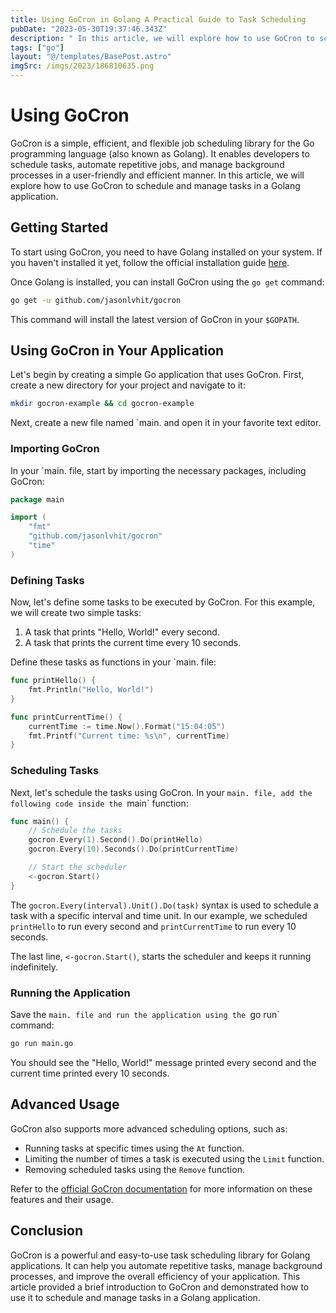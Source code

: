 ```yaml
---
title: Using GoCron in Golang A Practical Guide to Task Scheduling
pubDate: "2023-05-30T19:37:46.343Z"
description: " In this article, we will explore how to use GoCron to schedule and manage tasks."
tags: ["go"]
layout: "@/templates/BasePost.astro"
imgSrc: /imgs/2023/186810635.png
---
```


# Using GoCron 

GoCron is a simple, efficient, and flexible job scheduling library for the Go programming language (also known as Golang). It enables developers to schedule tasks, automate repetitive jobs, and manage background processes in a user-friendly and efficient manner. In this article, we will explore how to use GoCron to schedule and manage tasks in a Golang application.

## Getting Started

To start using GoCron, you need to have Golang installed on your system. If you haven't installed it yet, follow the official installation guide [here](https://golang.org/doc/install).

Once Golang is installed, you can install GoCron using the `go get` command:

```bash
go get -u github.com/jasonlvhit/gocron
```

This command will install the latest version of GoCron in your `$GOPATH`.

## Using GoCron in Your Application

Let's begin by creating a simple Go application that uses GoCron. First, create a new directory for your project and navigate to it:

```bash
mkdir gocron-example && cd gocron-example
```

Next, create a new file named `main. and open it in your favorite text editor.

### Importing GoCron

In your `main. file, start by importing the necessary packages, including GoCron:

```go
package main

import (
	"fmt"
	"github.com/jasonlvhit/gocron"
	"time"
)
```

### Defining Tasks

Now, let's define some tasks to be executed by GoCron. For this example, we will create two simple tasks:

1. A task that prints "Hello, World!" every second.
2. A task that prints the current time every 10 seconds.

Define these tasks as functions in your `main. file:

```go
func printHello() {
	fmt.Println("Hello, World!")
}

func printCurrentTime() {
	currentTime := time.Now().Format("15:04:05")
	fmt.Printf("Current time: %s\n", currentTime)
}
```

### Scheduling Tasks

Next, let's schedule the tasks using GoCron. In your `main. file, add the following code inside the `main` function:

```go
func main() {
	// Schedule the tasks
	gocron.Every(1).Second().Do(printHello)
	gocron.Every(10).Seconds().Do(printCurrentTime)

	// Start the scheduler
	<-gocron.Start()
}
```

The `gocron.Every(interval).Unit().Do(task)` syntax is used to schedule a task with a specific interval and time unit. In our example, we scheduled `printHello` to run every second and `printCurrentTime` to run every 10 seconds.

The last line, `<-gocron.Start()`, starts the scheduler and keeps it running indefinitely.

### Running the Application

Save the `main. file and run the application using the `go run` command:

```bash
go run main.go
```

You should see the "Hello, World!" message printed every second and the current time printed every 10 seconds.

## Advanced Usage

GoCron also supports more advanced scheduling options, such as:

- Running tasks at specific times using the `At` function.
- Limiting the number of times a task is executed using the `Limit` function.
- Removing scheduled tasks using the `Remove` function.

Refer to the [official GoCron documentation](https://pkg.go.dev/github.com/jasonlvhit/gocron) for more information on these features and their usage.

## Conclusion

GoCron is a powerful and easy-to-use task scheduling library for Golang applications. It can help you automate repetitive tasks, manage background processes, and improve the overall efficiency of your application. This article provided a brief introduction to GoCron and demonstrated how to use it to schedule and manage tasks in a Golang application.
